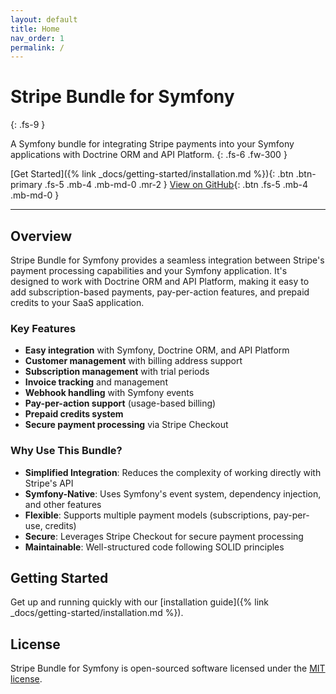 ```yaml
---
layout: default
title: Home
nav_order: 1
permalink: /
---
```


# Stripe Bundle for Symfony
{: .fs-9 }

A Symfony bundle for integrating Stripe payments into your Symfony applications with Doctrine ORM and API Platform.
{: .fs-6 .fw-300 }

[Get Started]({% link _docs/getting-started/installation.md %}){: .btn .btn-primary .fs-5 .mb-4 .mb-md-0 .mr-2 }
[View on GitHub](https://github.com/tomedio/stripe-bundle){: .btn .fs-5 .mb-4 .mb-md-0 }

---

## Overview

Stripe Bundle for Symfony provides a seamless integration between Stripe's payment processing capabilities and your Symfony application. It's designed to work with Doctrine ORM and API Platform, making it easy to add subscription-based payments, pay-per-action features, and prepaid credits to your SaaS application.

### Key Features

- **Easy integration** with Symfony, Doctrine ORM, and API Platform
- **Customer management** with billing address support
- **Subscription management** with trial periods
- **Invoice tracking** and management
- **Webhook handling** with Symfony events
- **Pay-per-action support** (usage-based billing)
- **Prepaid credits system**
- **Secure payment processing** via Stripe Checkout

### Why Use This Bundle?

- **Simplified Integration**: Reduces the complexity of working directly with Stripe's API
- **Symfony-Native**: Uses Symfony's event system, dependency injection, and other features
- **Flexible**: Supports multiple payment models (subscriptions, pay-per-use, credits)
- **Secure**: Leverages Stripe Checkout for secure payment processing
- **Maintainable**: Well-structured code following SOLID principles

## Getting Started

Get up and running quickly with our [installation guide]({% link _docs/getting-started/installation.md %}).

## License

Stripe Bundle for Symfony is open-sourced software licensed under the [MIT license](https://github.com/tomedio/stripe-bundle/blob/main/LICENSE).
